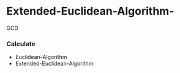 # Extended-Euclidean-Algorithm-
GCD
### Calculate

- Euclidean-Algorithm
- Extended-Euclidean-Algorithm
